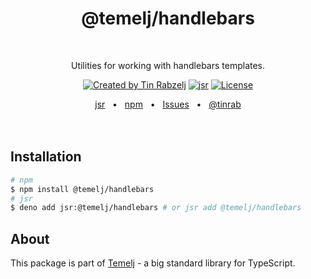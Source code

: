 <p align="center">
  <h1 align="center" style="text-decoration:none;">@temelj/handlebars</h1>
  <br/>
  <p align="center">
    Utilities for working with handlebars templates.
  </p>
</p>

<p align="center">
  <a href="https://twitter.com/tinrab" rel="nofollow"><img src="https://img.shields.io/badge/created%20by-@tinrab-1d9bf0.svg" alt="Created by Tin Rabzelj"></a>
  <a href="https://jsr.io/@temelj/handlebars" rel="nofollow"><img src="https://jsr.io/badges/@temelj/handlebars" alt="jsr"></a>
  <a href="https://opensource.org/licenses/MIT" rel="nofollow"><img src="https://img.shields.io/github/license/flinect/temelj" alt="License"></a>
</p>

<div align="center">
  <a href="https://jsr.io/@temelj/handlebars">jsr</a>
  <span>&nbsp;&nbsp;•&nbsp;&nbsp;</span>
  <a href="https://www.npmjs.com/package/@temelj/handlebars">npm</a>
  <span>&nbsp;&nbsp;•&nbsp;&nbsp;</span>
  <a href="https://github.com/flinect/temelj/issues/new">Issues</a>
  <span>&nbsp;&nbsp;•&nbsp;&nbsp;</span>
  <a href="https://twitter.com/tinrab">@tinrab</a>
  <br />
</div>

<br/>
<br/>

## Installation

```sh
# npm
$ npm install @temelj/handlebars
# jsr
$ deno add jsr:@temelj/handlebars # or jsr add @temelj/handlebars
```

## About

This package is part of [Temelj](https://github.com/flinect/temelj) - a big
standard library for TypeScript.
